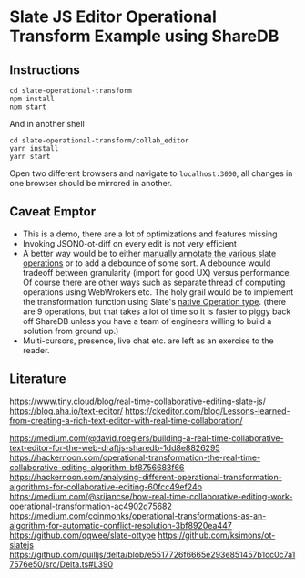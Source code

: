 # Slate JS Editor Operational Transform Example using ShareDB

## Instructions
```shell
cd slate-operational-transform
npm install
npm start

```
And in another shell
```shell
cd slate-operational-transform/collab_editor 
yarn install
yarn start
```
Open two different browsers and navigate to `localhost:3000`, all changes in one browser should be mirrored in another.
## Caveat Emptor
- This is a demo, there are a lot of optimizations and features missing
- Invoking JSON0-ot-diff on every edit is not very efficient
- A better way would be to either [manually annotate the various slate operations](https://github.com/qqwee/slate-ottype) or to add a debounce of some sort. A debounce would tradeoff between granularity (import for good UX) versus performance. Of course there are other ways such as separate thread of computing operations using WebWrokers etc. The holy grail would be to implement the transformation function using Slate's [native Operation type](https://github.com/ianstormtaylor/slate/blob/master/packages/slate/src/interfaces/operation.ts). (there are 9 operations, but that takes a lot of time so it is faster to piggy back off ShareDB unless you have a team of engineers willing to build a solution from ground up.)
- Multi-cursors, presence, live chat etc. are left as an exercise to the reader.
## Literature

https://www.tiny.cloud/blog/real-time-collaborative-editing-slate-js/
https://blog.aha.io/text-editor/
https://ckeditor.com/blog/Lessons-learned-from-creating-a-rich-text-editor-with-real-time-collaboration/

https://medium.com/@david.roegiers/building-a-real-time-collaborative-text-editor-for-the-web-draftjs-sharedb-1dd8e8826295
https://hackernoon.com/operational-transformation-the-real-time-collaborative-editing-algorithm-bf8756683f66
https://hackernoon.com/analysing-different-operational-transformation-algorithms-for-collaborative-editing-60fcc49ef24b
https://medium.com/@srijancse/how-real-time-collaborative-editing-work-operational-transformation-ac4902d75682
https://medium.com/coinmonks/operational-transformations-as-an-algorithm-for-automatic-conflict-resolution-3bf8920ea447
https://github.com/qqwee/slate-ottype
https://github.com/ksimons/ot-slatejs
https://github.com/quilljs/delta/blob/e5517726f6665e293e851457b1cc0c7a17576e50/src/Delta.ts#L390

